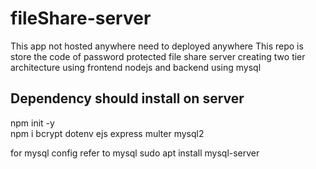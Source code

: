 # fileShare-server

This app not hosted anywhere need to deployed anywhere 
This repo is store the code of password protected file share server creating two tier architecture using frontend nodejs and backend using mysql <br>

## Dependency should install on server
npm init -y <br>
npm i bcrypt dotenv ejs express multer mysql2 <br>


for mysql config refer to mysql 
sudo apt install mysql-server
